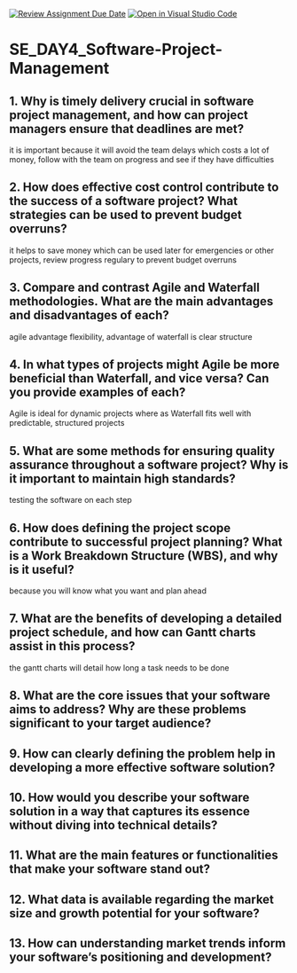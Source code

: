 [![Review Assignment Due Date](https://classroom.github.com/assets/deadline-readme-button-22041afd0340ce965d47ae6ef1cefeee28c7c493a6346c4f15d667ab976d596c.svg)](https://classroom.github.com/a/9pw6JKcu)
[![Open in Visual Studio Code](https://classroom.github.com/assets/open-in-vscode-2e0aaae1b6195c2367325f4f02e2d04e9abb55f0b24a779b69b11b9e10269abc.svg)](https://classroom.github.com/online_ide?assignment_repo_id=19053938&assignment_repo_type=AssignmentRepo)
# SE_DAY4_Software-Project-Management
## 1. Why is timely delivery crucial in software project management, and how can project managers ensure that deadlines are met?
it is important because it will avoid the team delays which costs a lot of money, follow with the team on progress and see if they have difficulties

## 2. How does effective cost control contribute to the success of a software project? What strategies can be used to prevent budget overruns?
it helps to save money which can be used later for emergencies or other projects, review progress regulary to prevent budget overruns

## 3. Compare and contrast Agile and Waterfall methodologies. What are the main advantages and disadvantages of each?
agile advantage flexibility, advantage of waterfall is clear structure 

## 4. In what types of projects might Agile be more beneficial than Waterfall, and vice versa? Can you provide examples of each?
Agile is ideal for dynamic projects where as Waterfall fits well with predictable, structured projects

## 5. What are some methods for ensuring quality assurance throughout a software project? Why is it important to maintain high standards?
testing the software on each step
## 6. How does defining the project scope contribute to successful project planning? What is a Work Breakdown Structure (WBS), and why is it useful?
because you will know what you want and plan ahead 
## 7. What are the benefits of developing a detailed project schedule, and how can Gantt charts assist in this process?
the gantt charts will detail how long a task  needs to be done
## 8. What are the core issues that your software aims to address? Why are these problems significant to your target audience?

## 9. How can clearly defining the problem help in developing a more effective software solution?

## 10. How would you describe your software solution in a way that captures its essence without diving into technical details?
## 11. What are the main features or functionalities that make your software stand out?
## 12. What data is available regarding the market size and growth potential for your software?
## 13. How can understanding market trends inform your software’s positioning and development?
